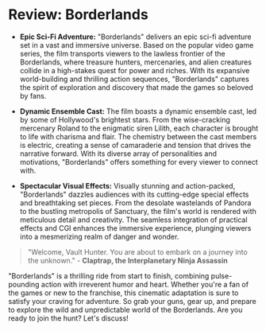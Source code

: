 # Review: Borderlands

- **Epic Sci-Fi Adventure:** "Borderlands" delivers an epic sci-fi adventure set in a vast and immersive universe. Based on the popular video game series, the film transports viewers to the lawless frontier of the Borderlands, where treasure hunters, mercenaries, and alien creatures collide in a high-stakes quest for power and riches. With its expansive world-building and thrilling action sequences, "Borderlands" captures the spirit of exploration and discovery that made the games so beloved by fans.

- **Dynamic Ensemble Cast:** The film boasts a dynamic ensemble cast, led by some of Hollywood's brightest stars. From the wise-cracking mercenary Roland to the enigmatic siren Lilith, each character is brought to life with charisma and flair. The chemistry between the cast members is electric, creating a sense of camaraderie and tension that drives the narrative forward. With its diverse array of personalities and motivations, "Borderlands" offers something for every viewer to connect with.

- **Spectacular Visual Effects:** Visually stunning and action-packed, "Borderlands" dazzles audiences with its cutting-edge special effects and breathtaking set pieces. From the desolate wastelands of Pandora to the bustling metropolis of Sanctuary, the film's world is rendered with meticulous detail and creativity. The seamless integration of practical effects and CGI enhances the immersive experience, plunging viewers into a mesmerizing realm of danger and wonder.

> "Welcome, Vault Hunter. You are about to embark on a journey into the unknown." - **Claptrap, the Interplanetary Ninja Assassin**

"Borderlands" is a thrilling ride from start to finish, combining pulse-pounding action with irreverent humor and heart. Whether you're a fan of the games or new to the franchise, this cinematic adaptation is sure to satisfy your craving for adventure. So grab your guns, gear up, and prepare to explore the wild and unpredictable world of the Borderlands. Are you ready to join the hunt? Let's discuss!
